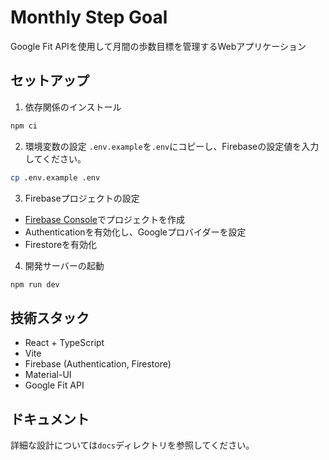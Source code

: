 # Monthly Step Goal

Google Fit APIを使用して月間の歩数目標を管理するWebアプリケーション

## セットアップ

1. 依存関係のインストール

```bash
npm ci
```

2. 環境変数の設定
`.env.example`を`.env`にコピーし、Firebaseの設定値を入力してください。

```bash
cp .env.example .env
```

3. Firebaseプロジェクトの設定

- [Firebase Console](https://console.firebase.google.com/)でプロジェクトを作成
- Authenticationを有効化し、Googleプロバイダーを設定
- Firestoreを有効化

4. 開発サーバーの起動

```bash
npm run dev
```

## 技術スタック

- React + TypeScript
- Vite
- Firebase (Authentication, Firestore)
- Material-UI
- Google Fit API

## ドキュメント

詳細な設計については`docs`ディレクトリを参照してください。
